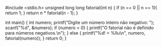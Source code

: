 #include <stdio.h>
unsigned long long fatorial(int n) {
    if (n == 0 || n == 1){
        return 1;
    }
    return n * fatorial(n - 1);
}

int main() {
    int numero;
    printf("Digite um número inteiro não negativo: ");
    scanf("%d", &numero);
    if (numero < 0) {
        printf("O fatorial não é definido para números negativos.\n");
    } else {
        printf("%d! = %llu\n", numero, fatorial(numero));
    }
    return 0;
}
